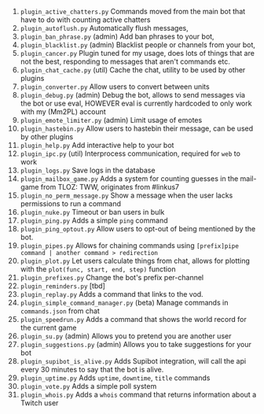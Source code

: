 1. `plugin_active_chatters.py` Commands moved from the main bot that have to do with counting active chatters
1. `plugin_autoflush.py` Automatically flush messages,
1. `plugin_ban_phrase.py` (admin) Add ban phrases to your bot,
1. `plugin_blacklist.py` (admin) Blacklist people or channels from your bot,
1. `plugin_cancer.py` Plugin tuned for my usage, does lots of things that are not the best, responding to messages that 
aren't commands etc.
1. `plugin_chat_cache.py` (util) Cache the chat, utility to be used by other plugins
1. `plugin_converter.py` Allow users to convert between units
1. `plugin_debug.py` (admin) Debug the bot, allows to send messages via the bot or use eval, HOWEVER eval is currently
                             hardcoded to only work with my (Mm2PL) account
1. `plugin_emote_limiter.py` (admin) Limit usage of emotes
1. `plugin_hastebin.py` Allow users to hastebin their message, can be used by other plugins
1. `plugin_help.py` Add interactive help to your bot
1. `plugin_ipc.py` (util) Interprocess communication, required for `web` to work
1. `plugin_logs.py` Save logs in the database
1. `plugin_mailbox_game.py` Adds a system for counting guesses in the mail-game from TLOZ: TWW, originates from #linkus7
1. `plugin_no_perm_message.py` Show a message when the user lacks permissions to run a command
1. `plugin_nuke.py` Timeout or ban users in bulk
1. `plugin_ping.py` Adds a simple `ping` command
1. `plugin_ping_optout.py` Allow users to opt-out of being mentioned by the bot.
1. `plugin_pipes.py` Allows for chaining commands using `[prefix]pipe command | another command > redirection` 
1. `plugin_plot.py` Let users calculate things from chat, allows for plotting with the `plot(func, start, end, step)`
                    function
1. `plugin_prefixes.py` Change the bot's prefix per-channel
1. `plugin_reminders.py` [tbd]
1. `plugin_replay.py` Adds a command that links to the vod.
1. `plugin_simple_command_manager.py` (beta) Manage commands in `commands.json` from chat
1. `plugin_speedrun.py` Adds a command that shows the world record for the current game
1. `plugin_su.py` (admin) Allows you to pretend you are another user
1. `plugin_suggestions.py` (admin) Allows you to take suggestions for your bot
1. `plugin_supibot_is_alive.py` Adds Supibot integration, will call the api every 30 minutes to say that the bot is alive.
1. `plugin_uptime.py` Adds `uptime`, `downtime`, `title` commands
1. `plugin_vote.py` Adds a simple poll system
1. `plugin_whois.py` Adds a `whois` command that returns information about a Twitch user
<!--
1. `plugin_.py` [tbd]
-->
